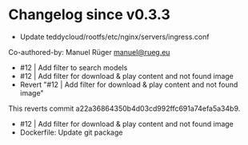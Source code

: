 # Changelog since v0.3.3
- Update teddycloud/rootfs/etc/nginx/servers/ingress.conf

Co-authored-by: Manuel Rüger <manuel@rueg.eu> 
- #12 | Add filter to search models 
- #12 | Add filter for download & play content and not found image 
- Revert "#12 | Add filter for download & play content and not found image"

This reverts commit a22a36864350b4d03cd992ffc691a74efa5a34b9. 
- #12 | Add filter for download & play content and not found image 
- Dockerfile: Update git package 
